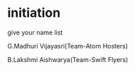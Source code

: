 # initiation
give your name list

G.Madhuri Vijayasri(Team-Atom Hosters)

B.Lakshmi Aishwarya(Team-Swift Flyers)
